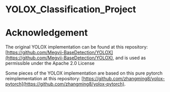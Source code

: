 # YOLOX_Classification_Project


# Acknowledgement
The original YOLOX implementation can be found at this repository: [https://github.com/Megvii-BaseDetection/YOLOX](https://github.com/Megvii-BaseDetection/YOLOX), and is used as permissible under the Apache 2.0 License

Some pieces of the YOLOX implementation are based on this pure pytorch reimplementation at this repository: [https://github.com/zhangming8/yolox-pytorch](https://github.com/zhangming8/yolox-pytorch).
